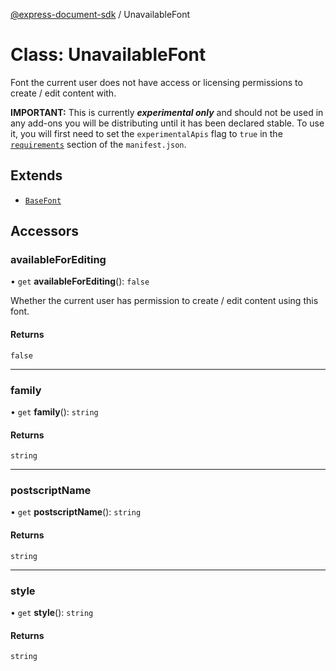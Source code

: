 [@express-document-sdk](../overview.md) / UnavailableFont

# Class: UnavailableFont

Font the current user does not have access or licensing permissions to create / edit content with.

<InlineAlert slots="text" variant="warning"/>

**IMPORTANT:** This is currently ***experimental only*** and should not be used in any add-ons you will be distributing until it has been declared stable. To use it, you will first need to set the `experimentalApis` flag to `true` in the [`requirements`](../../../manifest/index.md#requirements) section of the `manifest.json`.

## Extends

-   [`BaseFont`](BaseFont.md)

## Accessors

### availableForEditing

• `get` **availableForEditing**(): `false`

Whether the current user has permission to create / edit content using this font.

#### Returns

`false`

---

### family

• `get` **family**(): `string`

#### Returns

`string`

---

### postscriptName

• `get` **postscriptName**(): `string`

#### Returns

`string`

---

### style

• `get` **style**(): `string`

#### Returns

`string`
